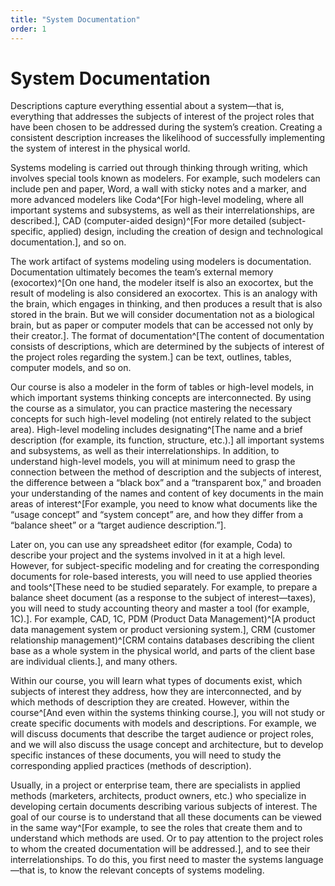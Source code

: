 ```yaml
---
title: "System Documentation"
order: 1
---
```


# System Documentation

Descriptions capture everything essential about a system—that is, everything that addresses the subjects of interest of the project roles that have been chosen to be addressed during the system’s creation. Creating a consistent description increases the likelihood of successfully implementing the system of interest in the physical world.

Systems modeling is carried out through thinking through writing, which involves special tools known as modelers. For example, such modelers can include pen and paper, Word, a wall with sticky notes and a marker, and more advanced modelers like Coda^[For high-level modeling, where all important systems and subsystems, as well as their interrelationships, are described.], CAD (computer-aided design)^[For more detailed (subject-specific, applied) design, including the creation of design and technological documentation.], and so on.

The work artifact of systems modeling using modelers is documentation. Documentation ultimately becomes the team’s external memory (exocortex)^[On one hand, the modeler itself is also an exocortex, but the result of modeling is also considered an exocortex. This is an analogy with the brain, which engages in thinking, and then produces a result that is also stored in the brain. But we will consider documentation not as a biological brain, but as paper or computer models that can be accessed not only by their creator.]. The format of documentation^[The content of documentation consists of descriptions, which are determined by the subjects of interest of the project roles regarding the system.] can be text, outlines, tables, computer models, and so on.

Our course is also a modeler in the form of tables or high-level models, in which important systems thinking concepts are interconnected. By using the course as a simulator, you can practice mastering the necessary concepts for such high-level modeling (not entirely related to the subject area). High-level modeling includes designating^[The name and a brief description (for example, its function, structure, etc.).] all important systems and subsystems, as well as their interrelationships. In addition, to understand high-level models, you will at minimum need to grasp the connection between the method of description and the subjects of interest, the difference between a “black box” and a “transparent box,” and broaden your understanding of the names and content of key documents in the main areas of interest^[For example, you need to know what documents like the “usage concept” and “system concept” are, and how they differ from a “balance sheet” or a “target audience description.”].

Later on, you can use any spreadsheet editor (for example, Coda) to describe your project and the systems involved in it at a high level. However, for subject-specific modeling and for creating the corresponding documents for role-based interests, you will need to use applied theories and tools^[These need to be studied separately. For example, to prepare a balance sheet document (as a response to the subject of interest—taxes), you will need to study accounting theory and master a tool (for example, 1C).]. For example, CAD, 1C, PDM (Product Data Management)^[A product data management system or product versioning system.], CRM (customer relationship management)^[CRM contains databases describing the client base as a whole system in the physical world, and parts of the client base are individual clients.], and many others.

Within our course, you will learn what types of documents exist, which subjects of interest they address, how they are interconnected, and by which methods of description they are created. However, within the course^[And even within the systems thinking course.], you will not study or create specific documents with models and descriptions. For example, we will discuss documents that describe the target audience or project roles, and we will also discuss the usage concept and architecture, but to develop specific instances of these documents, you will need to study the corresponding applied practices (methods of description).

Usually, in a project or enterprise team, there are specialists in applied methods (marketers, architects, product owners, etc.) who specialize in developing certain documents describing various subjects of interest. The goal of our course is to understand that all these documents can be viewed in the same way^[For example, to see the roles that create them and to understand which methods are used. Or to pay attention to the project roles to whom the created documentation will be addressed.], and to see their interrelationships. To do this, you first need to master the systems language—that is, to know the relevant concepts of systems modeling.